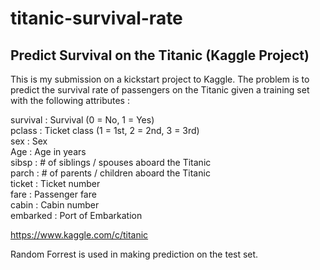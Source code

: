# titanic-survival-rate
## Predict Survival on the Titanic (Kaggle Project)

This is my submission on a kickstart project to Kaggle. The problem is to predict the survival rate of passengers on the Titanic given a training set with the following attributes : 

survival : Survival	(0 = No, 1 = Yes) <br>
pclass : Ticket class	(1 = 1st, 2 = 2nd, 3 = 3rd) <br>
sex	: Sex	 <br>
Age	: Age in years	 <br>
sibsp	: # of siblings / spouses aboard the Titanic	 <br>
parch	: # of parents / children aboard the Titanic	 <br>
ticket	: Ticket number	 <br>
fare	: Passenger fare	 <br>
cabin	: Cabin number	 <br>
embarked	: Port of Embarkation <br>

https://www.kaggle.com/c/titanic

Random Forrest is used in making prediction on the test set. 

